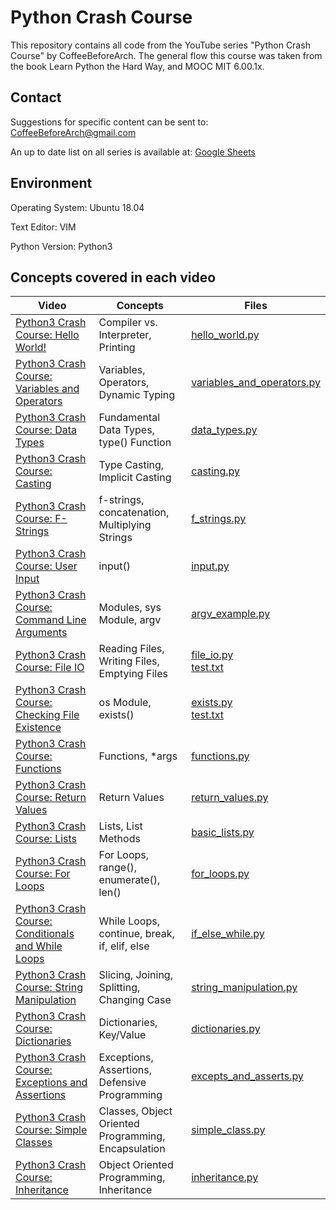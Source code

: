 # Python Crash Course
This repository contains all code from the YouTube series "Python Crash Course" by CoffeeBeforeArch. The general flow this course was taken from the book Learn Python the Hard Way, and MOOC MIT 6.00.1x.

## Contact

Suggestions for specific content can be sent to: CoffeeBeforeArch@gmail.com

An up to date list on all series is available at: <a href="https://docs.google.com/spreadsheets/d/1cV4nuP-ZflfeGUn0Ay0w-ZKJrh9CqDEKvBJqCNMlTxI/edit?usp=sharing">Google Sheets</a>

## Environment 
Operating System: Ubuntu 18.04

Text Editor: VIM

Python Version: Python3

## Concepts covered in each video
| Video | Concepts | Files |
| ----- | -------- | ----- |
| <a href=https://youtu.be/dyCQrZfoMUQ>Python3 Crash Course: Hello World!</a> | Compiler vs. Interpreter, Printing | <a href=https://github.com/CoffeeBeforeArch/python3_crash_course/blob/master/fundamental_concepts/printing/hello_world.py>hello_world.py</a> |
| <a href=https://youtu.be/8Txatny9_ng>Python3 Crash Course: Variables and Operators</a> | Variables, Operators, Dynamic Typing | <a href=https://github.com/CoffeeBeforeArch/python3_crash_course/blob/master/fundamental_concepts/variables/variables_and_operators.py>variables_and_operators.py</a> |
| <a href=https://youtu.be/8Txatny9_ng>Python3 Crash Course: Data Types</a> | Fundamental Data Types, type() Function | <a href=https://github.com/CoffeeBeforeArch/python3_crash_course/blob/master/fundamental_concepts/variables/data_types.py>data_types.py</a> |
| <a href=https://youtu.be/3q-wUu3pmsI>Python3 Crash Course: Casting</a> | Type Casting, Implicit Casting | <a href=https://github.com/CoffeeBeforeArch/python3_crash_course/blob/master/fundamental_concepts/variables/casting.py>casting.py</a> |
| <a href=https://youtu.be/7Z1Z-OTM_co>Python3 Crash Course: F-Strings</a> | f-strings, concatenation, Multiplying Strings | <a href=https://github.com/CoffeeBeforeArch/python3_crash_course/blob/master/fundamental_concepts/printing/f_strings.py>f_strings.py</a> |
| <a href=https://youtu.be/cKf7SvZklYM>Python3 Crash Course: User Input</a> | input() | <a href=https://github.com/CoffeeBeforeArch/python3_crash_course/blob/master/fundamental_concepts/program_io/input.py>input.py</a> |
| <a href=https://youtu.be/s9x_YTTvats>Python3 Crash Course: Command Line Arguments</a> | Modules, sys Module, argv | <a href=https://github.com/CoffeeBeforeArch/python3_crash_course/blob/master/fundamental_concepts/modules/sys_module/argv_example.py>argv_example.py</a> |
| <a href=https://youtu.be/ClWw7OEgbb4>Python3 Crash Course: File IO</a> | Reading Files, Writing Files, Emptying Files | <a href=https://github.com/CoffeeBeforeArch/python3_crash_course/blob/master/fundamental_concepts/program_io/file_io/file_io.py>file_io.py</a><br><a href=https://github.com/CoffeeBeforeArch/python3_crash_course/blob/master/fundamental_concepts/program_io/file_io/test.txt>test.txt</a>  |
| <a href=https://youtu.be/6y0p-VZyPBk>Python3 Crash Course: Checking File Existence</a> | os Module, exists() | <a href=https://github.com/CoffeeBeforeArch/python3_crash_course/blob/master/fundamental_concepts/modules/os_module/exists.py>exists.py</a><br><a href=https://github.com/CoffeeBeforeArch/python3_crash_course/blob/master/fundamental_concepts/program_io/file_io/test.txt>test.txt</a>  |
| <a href=https://youtu.be/iHDZUtH8mMI>Python3 Crash Course: Functions</a> | Functions, \*args | <a href=https://github.com/CoffeeBeforeArch/python3_crash_course/blob/master/fundamental_concepts/functions/functions.py>functions.py</a> |
| <a href=https://youtu.be/-pC2ia-eYAM>Python3 Crash Course: Return Values</a> | Return Values | <a href=https://github.com/CoffeeBeforeArch/python3_crash_course/blob/master/fundamental_concepts/functions/return_values.py>return_values.py</a> |
| <a href=https://youtu.be/RowwYO5S-FA>Python3 Crash Course: Lists</a> | Lists, List Methods | <a href=https://github.com/CoffeeBeforeArch/python3_crash_course/blob/master/fundamental_concepts/lists/basic_lists.py>basic_lists.py</a> |
| <a href=https://youtu.be/WNkAmqjOnts>Python3 Crash Course: For Loops</a> | For Loops, range(), enumerate(), len() | <a href=https://github.com/CoffeeBeforeArch/python3_crash_course/blob/master/fundamental_concepts/loops/for_loops.py>for_loops.py</a> |
| <a href=https://youtu.be/GF1Pcxuv7dI>Python3 Crash Course: Conditionals and While Loops</a> | While Loops, continue, break, if, elif, else | <a href=https://github.com/CoffeeBeforeArch/python3_crash_course/blob/master/fundamental_concepts/loops/if_else_and_while.py>if_else_while.py</a> |
| <a href=https://youtu.be/bHAz4msGzJI>Python3 Crash Course: String Manipulation</a> | Slicing, Joining, Splitting, Changing Case | <a href=https://github.com/CoffeeBeforeArch/python3_crash_course/blob/master/fundamental_concepts/variables/string_manipulation.py>string_manipulation.py</a> |
| <a href=https://youtu.be/Z7eMbD--USQ>Python3 Crash Course: Dictionaries</a> | Dictionaries, Key/Value | <a href=https://github.com/CoffeeBeforeArch/python3_crash_course/blob/master/fundamental_concepts/variables/dictionaries.py>dictionaries.py</a> |
| <a href=https://youtu.be/o6K9y3UCJIU>Python3 Crash Course: Exceptions and Assertions</a> | Exceptions, Assertions, Defensive Programming | <a href=https://github.com/CoffeeBeforeArch/python3_crash_course/blob/master/fundamental_concepts/test_and_debug/excepts_and_asserts.py>excepts_and_asserts.py</a> |
| <a href=https://youtu.be/VGc4xbCTUmI>Python3 Crash Course: Simple Classes</a> | Classes, Object Oriented Programming, Encapsulation | <a href=https://github.com/CoffeeBeforeArch/python3_crash_course/blob/master/fundamental_concepts/classes/simple_class.py>simple_class.py</a> |
| <a href=https://youtu.be/MCtFLqx8e-I>Python3 Crash Course: Inheritance</a> | Object Oriented Programming, Inheritance | <a href=https://github.com/CoffeeBeforeArch/python3_crash_course/blob/master/fundamental_concepts/classes/inheritence/animals.py>inheritance.py</a> |
